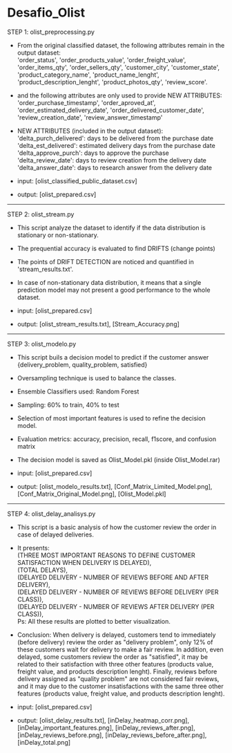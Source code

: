 # Desafio_Olist

STEP 1: olist_preprocessing.py

- From the original classified dataset, the following attributes remain in the output dataset:  
'order_status', 'order_products_value', 'order_freight_value', 'order_items_qty', 'order_sellers_qty', 'customer_city', 'customer_state', 'product_category_name', 'product_name_lenght', 'product_description_lenght', 'product_photos_qty', 'review_score'.

- and the following attributes are only used to provide NEW ATTRIBUTES:  
'order_purchase_timestamp', 'order_aproved_at', 'order_estimated_delivery_date', 'order_delivered_customer_date', 'review_creation_date', 'review_answer_timestamp'

- NEW ATTRIBUTES (included in the output dataset):  
'delta_purch_delivered': days to be delivered from the purchase date  
'delta_est_delivered': estimated delivery days from the purchase date  
'delta_approve_purch': days to approve the purchase  
'delta_review_date': days to review creation from the delivery date  
'delta_answer_date': days to research answer from the delivery date  

- input: [olist_classified_public_dataset.csv]
- output: [olist_prepared.csv]

--------------------------------------------------------------------------------------------------------------------------
STEP 2: olist_stream.py

- This script analyze the dataset to identify if the data distribution is stationary or non-stationary.
- The prequential accuracy is evaluated to find DRIFTS (change points)
- The points of DRIFT DETECTION are noticed and quantified in 'stream_results.txt'.
- In case of non-stationary data distribution, it means that a single prediction model may not present a good performance to the whole dataset.

- input: [olist_prepared.csv]
- output: [olist_stream_results.txt], [Stream_Accuracy.png]

--------------------------------------------------------------------------------------------------------------------------
STEP 3: olist_modelo.py

- This script buils a decision model to predict if the customer answer {delivery_problem, quality_problem, satisfied}
- Oversampling technique is used to balance the classes.
- Ensemble Classifiers used: Random Forest
- Sampling: 60% to train, 40% to test
- Selection of most important features is used to refine the decision model.
- Evaluation metrics: accuracy, precision, recall, f1score, and confusion matrix
- The decision model is saved as Olist_Model.pkl (inside Olist_Model.rar)

- input: [olist_prepared.csv]
- output: [olist_modelo_results.txt], [Conf_Matrix_Limited_Model.png], [Conf_Matrix_Original_Model.png], [Olist_Model.pkl]

--------------------------------------------------------------------------------------------------------------------------
STEP 4: olist_delay_analisys.py

- This script is a basic analysis of how the customer review the order in case of delayed deliveries.
- It presents:  
(THREE MOST IMPORTANT REASONS TO DEFINE CUSTOMER SATISFACTION WHEN DELIVERY IS DELAYED),  
(TOTAL DELAYS),  
(DELAYED DELIVERY - NUMBER OF REVIEWS BEFORE AND AFTER DELIVERY),  
(DELAYED DELIVERY - NUMBER OF REVIEWS BEFORE DELIVERY (PER CLASS)),  
(DELAYED DELIVERY - NUMBER OF REVIEWS AFTER DELIVERY (PER CLASS)),  
Ps: All these results are plotted to better visualization.

- Conclusion: 
When delivery is delayed, customers tend to immediately (before delivery) review the order as "delivery problem", only 12% of these customers wait for delivery to make a fair review. In addition, even delayed, some customers review the order as "satisfied", it may be related to their satisfaction with three other features (products value, freight value, and products description lenght). Finally, reviews before delivery assigned as "quality problem" are not considered fair reviews, and it may due to the customer insatisfactions with the same three other features (products value, freight value, and products description lenght).

- input: [olist_prepared.csv]
- output: [olist_delay_results.txt], [inDelay_heatmap_corr.png], [inDelay_important_features.png], [inDelay_reviews_after.png], [inDelay_reviews_before.png], [inDelay_reviews_before_after.png], [inDelay_total.png]
